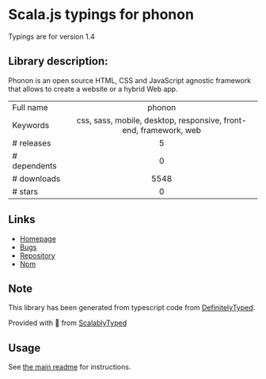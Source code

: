 
# Scala.js typings for phonon

Typings are for version 1.4

## Library description:
Phonon is an open source HTML, CSS and JavaScript agnostic framework that allows to create a website or a hybrid Web app.

|                    |                 |
| ------------------ | :-------------: |
| Full name          | phonon |
| Keywords           | css, sass, mobile, desktop, responsive, front-end, framework, web |
| # releases         | 5 |
| # dependents       | 0 |
| # downloads        | 5548 |
| # stars            | 0 |

## Links
- [Homepage](https://phonon-framework.github.io)
- [Bugs](https://github.com/phonon-framework/phonon/issues)
- [Repository](https://github.com/phonon-framework/phonon)
- [Npm](https://www.npmjs.com/package/phonon)
    


## Note
This library has been generated from typescript code from [DefinitelyTyped](https://definitelytyped.org).

Provided with :purple_heart: from [ScalablyTyped](https://github.com/oyvindberg/ScalablyTyped)

## Usage
See [the main readme](../../readme.md) for instructions.


